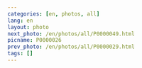 ```yaml
---
categories: [en, photos, all]
lang: en
layout: photo
next_photo: /en/photos/all/P0000049.html
picname: P0000026
prev_photo: /en/photos/all/P0000029.html
tags: []
---
```

